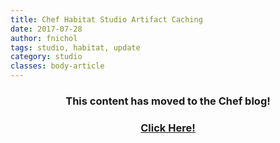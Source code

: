 ```yaml
---
title: Chef Habitat Studio Artifact Caching
date: 2017-07-28
author: fnichol
tags: studio, habitat, update
category: studio
classes: body-article
---
```


<h3><p style="text-align: center;">This content has moved to the Chef blog!</p></h3>
<h3><a href="https://blog.chef.io/2017/07/28/habitat-studio-artifact-caching"><p style="text-align: center;">Click Here!</p></a></h3>